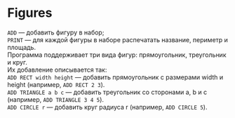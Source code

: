 # Figures 

`ADD` — добавить фигуру в набор;  
`PRINT` — для каждой фигуры в наборе распечатать название, периметр и площадь.  
Программа поддерживает три вида фигур: прямоугольник, треугольник и круг.  
Их добавление описывается так:  
`ADD RECT width height` —  добавить прямоугольник с размерами width и height (например, `ADD RECT 2 3`).  
`ADD TRIANGLE a b c` —  добавить треугольник со сторонами a, b и c (например, `ADD TRIANGLE 3 4 5`).  
`ADD CIRCLE r` —  добавить круг радиуса r (например, `ADD CIRCLE 5`).
